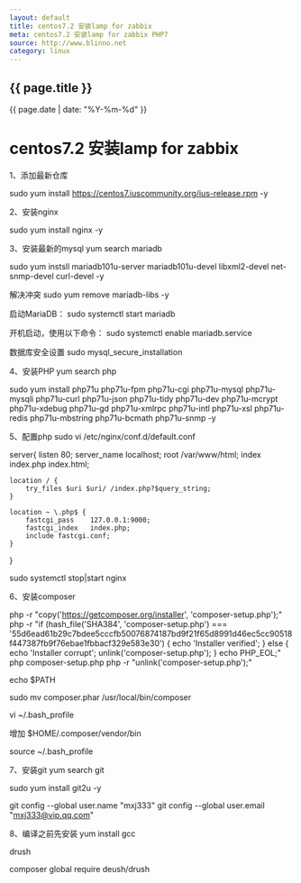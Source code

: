 ```yaml
---
layout: default
title: centos7.2 安装lamp for zabbix
meta: centos7.2 安装lamp for zabbix PHP7
source: http://www.blinno.net
category: linux
---
```


<h2>{{ page.title }}</h2>
<p>{{ page.date | date: "%Y-%m-%d" }}</p>


centos7.2 安装lamp for zabbix
===================
1、添加最新仓库

sudo yum install https://centos7.iuscommunity.org/ius-release.rpm -y


2、安装nginx

sudo yum install nginx -y

3、安装最新的mysql 
yum search mariadb

sudo yum instsll mariadb101u-server mariadb101u-devel libxml2-devel net-snmp-devel curl-devel -y

解决冲突
    sudo yum remove mariadb-libs -y

启动MariaDB：
sudo systemctl start mariadb

开机启动，使用以下命令：
sudo systemctl enable mariadb.service

数据库安全设置
sudo mysql_secure_installation

4、安装PHP
yum search php

sudo yum install php71u php71u-fpm php71u-cgi php71u-mysql php71u-mysqli php71u-curl php71u-json php71u-tidy php71u-dev php71u-mcrypt php71u-xdebug php71u-gd php71u-xmlrpc php71u-intl php71u-xsl  php71u-redis php71u-mbstring php71u-bcmath php71u-snmp -y


5、配置php
sudo vi /etc/nginx/conf.d/default.conf

server{
    listen  80;
    server_name localhost;
    root    /var/www/html;
    index   index.php index.html;

    location / {
        try_files $uri $uri/ /index.php?$query_string;
    }

    location ~ \.php$ {
        fastcgi_pass    127.0.0.1:9000;
        fastcgi_index   index.php;
        include fastcgi.conf;
    }
}

sudo systemctl stop|start nginx


6、安装composer

php -r "copy('https://getcomposer.org/installer', 'composer-setup.php');"
php -r "if (hash_file('SHA384', 'composer-setup.php') === '55d6ead61b29c7bdee5cccfb50076874187bd9f21f65d8991d46ec5cc90518f447387fb9f76ebae1fbbacf329e583e30') { echo 'Installer verified'; } else { echo 'Installer corrupt'; unlink('composer-setup.php'); } echo PHP_EOL;"
php composer-setup.php
php -r "unlink('composer-setup.php');"

echo $PATH

sudo mv composer.phar /usr/local/bin/composer

vi ~/.bash_profile

增加
$HOME/.composer/vendor/bin

source ~/.bash_profile


7、安装git
yum search git

sudo yum install git2u -y

git config --global user.name "mxj333"
git config --global user.email "mxj333@vip.qq.com"


8、编译之前先安装
yum install gcc 




drush

composer global require deush/drush



